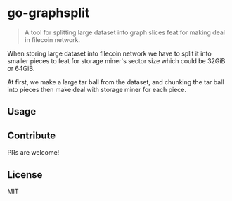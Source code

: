 go-graphsplit
==================
> A tool for splitting large dataset into graph slices feat for making deal in filecoin network.


When storing large dataset into filecoin network we have to split it into smaller pieces to feat for storage miner's sector size which could be 32GiB or 64GiB.

At first, we make a large tar ball from the dataset, and chunking the tar ball into pieces then make deal with storage miner for each piece. 
## Usage


## Contribute

PRs are welcome!


## License

MIT

